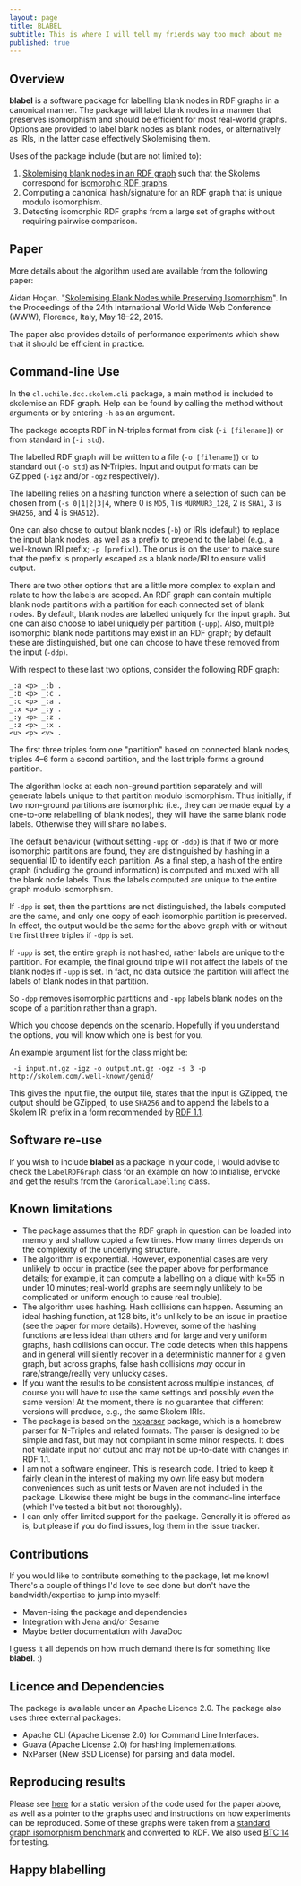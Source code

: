 ```yaml
---
layout: page
title: BLABEL
subtitle: This is where I will tell my friends way too much about me
published: true
---
```




## Overview

**blabel** is a software package for labelling blank nodes in RDF graphs in a canonical manner. The package will label blank nodes in a manner that preserves isomorphism and should be efficient for most real-world graphs. Options are provided to label blank nodes as blank nodes, or alternatively as IRIs, in the latter case effectively Skolemising them. 

Uses of the package include (but are not limited to):

1. [Skolemising blank nodes in an RDF graph](http://www.w3.org/TR/rdf11-concepts/#section-skolemization) such that the Skolems correspond for [isomorphic RDF graphs](http://www.w3.org/TR/rdf11-concepts/#graph-isomorphism).
2. Computing a canonical hash/signature for an RDF graph that is unique modulo isomorphism.
3. Detecting isomorphic RDF graphs from a large set of graphs without requiring pairwise comparison.

## Paper

More details about the algorithm used are available from the following paper:

Aidan Hogan. "[Skolemising Blank Nodes while Preserving Isomorphism](http://aidanhogan.com/docs/skolems_blank_nodes_www.pdf)". In the Proceedings of the 24th International World Wide Web Conference (WWW), Florence, Italy, May 18–22, 2015.

The paper also provides details of performance experiments which show that it should be efficient in practice.

## Command-line Use

In the `cl.uchile.dcc.skolem.cli` package, a main method is included to skolemise an RDF graph. Help can be found by calling the method without arguments or by entering `-h` as an argument.

The package accepts RDF in N-triples format from disk (`-i [filename]`) or from standard in (`-i std`). 

The labelled RDF graph will be written to a file (`-o [filename]`) or to standard out (`-o std`) as N-Triples. Input and output formats can be GZipped (`-igz` and/or `-ogz` respectively). 

The labelling relies on a hashing function where a selection of such can be chosen from (`-s 0|1|2|3|4`, where 0 is `MD5`, 1 is `MURMUR3_128`, 2 is `SHA1`, 3 is `SHA256`, and 4 is `SHA512`). 

One can also chose to output blank nodes (`-b`) or IRIs (default) to replace the input blank nodes, as well as a prefix to prepend to the label (e.g., a well-known IRI prefix; `-p [prefix]`). The onus is on the user to make sure that the prefix is properly escaped as a blank node/IRI to ensure valid output.

There are two other options that are a little more complex to explain and relate to how the labels are scoped. An RDF graph can contain multiple blank node partitions with a partition for each connected set of blank nodes. By default, blank nodes are labelled uniquely for the input graph. But one can also choose to label uniquely per partition (`-upp`). Also, multiple isomorphic blank node partitions may exist in an RDF graph; by default these are distinguished, but one can choose to have these removed from the input (`-ddp`).

With respect to these last two options, consider the following RDF graph:

    _:a <p> _:b .
    _:b <p> _:c .
    _:c <p> _:a .
    _:x <p> _:y .  
    _:y <p> _:z .
    _:z <p> _:x .
    <u> <p> <v> .

The first three triples form one "partition" based on connected blank nodes, triples 4–6 form a second partition, and the last triple forms a ground partition.

The algorithm looks at each non-ground partition separately and will generate labels unique to that partition modulo isomorphism. Thus initially, if two non-ground partitions are isomorphic (i.e., they can be made equal by a one-to-one relabelling of blank nodes), they will have the same blank node labels. Otherwise they will share no labels.

The default behaviour (without setting `-upp` or `-ddp`) is that if two or more isomorphic partitions are found, they are distinguished by hashing in a sequential ID to identify each partition. As a final step, a hash of the entire graph (including the ground information) is computed and muxed with all the blank node labels. Thus the labels computed are unique to the entire graph modulo isomorphism.

If `-dpp` is set, then the partitions are not distinguished, the labels computed are the same, and only one copy of each isomorphic partition is preserved. In effect, the output would be the same for the above graph with or without the first three triples if `-dpp` is set.

If `-upp` is set, the entire graph is not hashed, rather labels are unique to the partition. For example, the final ground triple will not affect the labels of the blank nodes if `-upp` is set. In fact, no data outside the partition will affect the labels of blank nodes in that partition.

So `-dpp` removes isomorphic partitions and `-upp` labels blank nodes on the scope of a partition rather than a graph.

Which you choose depends on the scenario. Hopefully if you understand the options, you will know which one is best for you.

An example argument list for the class might be:

     -i input.nt.gz -igz -o output.nt.gz -ogz -s 3 -p http://skolem.com/.well-known/genid/

This gives the input file, the output file, states that the input is GZipped, the output should be GZipped, to use `SHA256` and to append the labels to a Skolem IRI prefix in a form recommended by [RDF 1.1](http://www.w3.org/TR/rdf11-concepts/#section-skolemization).

## Software re-use

If you wish to include **blabel** as a package in your code, I would advise to check the `LabelRDFGraph` class for an example on how to initialise, envoke and get the results from the `CanonicalLabelling` class.

## Known limitations

* The package assumes that the RDF graph in question can be loaded into memory and shallow copied a few times. How many times depends on the complexity of the underlying structure.
* The algorithm is exponential. However, exponential cases are very unlikely to occur in practice (see the paper above for performance details; for example, it can compute a labelling on a clique with k=55 in under 10 minutes; real-world graphs are seemingly unlikely to be complicated or uniform enough to cause real trouble).
* The algorithm uses hashing. Hash collisions can happen. Assuming an ideal hashing function, at 128 bits, it's unlikely to be an issue in practice (see the paper for more details). However, some of the hashing functions are less ideal than others and for large and very uniform graphs, hash collisions can occur. The code detects when this happens and in general will silently recover in a deterministic manner for a given graph, but across graphs, false hash collisions *may* occur in rare/strange/really very unlucky cases.
* If you want the results to be consistent across multiple instances, of course you will have to use the same settings and possibly even the same version! At the moment, there is no guarantee that different versions will produce, e.g., the same Skolem IRIs.
* The package is based on the [nxparser](https://code.google.com/p/nxparser/) package, which is a homebrew parser for N-Triples and related formats. The parser is designed to be simple and fast, but may not compliant in some minor respects. It does not validate input nor output and may not be up-to-date with changes in RDF 1.1.
* I am not a software engineer. This is research code. I tried to keep it fairly clean in the interest of making my own life easy but modern conveniences such as unit tests or Maven are not included in the package. Likewise there might be bugs in the command-line interface (which I've tested a bit but not thoroughly).
* I can only offer limited support for the package. Generally it is offered as is, but please if you do find issues, log them in the issue tracker.

## Contributions

If you would like to contribute something to the package, let me know! There's a couple of things I'd love to see done but don't have the bandwidth/expertise to jump into myself:

* Maven-ising the package and dependencies
* Integration with Jena and/or Sesame
* Maybe better documentation with JavaDoc

I guess it all depends on how much demand there is for something like **blabel**. :)

## Licence and Dependencies

The package is available under an Apache Licence 2.0. The package also uses three external packages:

* Apache CLI (Apache License 2.0) for Command Line Interfaces.
* Guava (Apache License 2.0) for hashing implementations.
* NxParser (New BSD License) for parsing and data model.

## Reproducing results

Please see [here](http://aidanhogan.com/skolem/) for a static version of the code used for the paper above, as well as a pointer to the graphs used and instructions on how experiments can be reproduced. Some of these graphs were taken from a [standard graph isomorphism benchmark](http://www.tcs.hut.fi/Software/bliss/benchmarks/index.shtml) and converted to RDF. We also used [BTC 14](http://km.aifb.kit.edu/projects/btc-2014/) for testing.

## Happy blabelling
